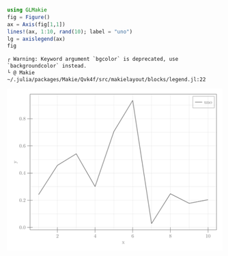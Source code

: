 


```julia
using GLMakie
fig = Figure()
ax = Axis(fig[1,1])
lines!(ax, 1:10, rand(10); label = "uno")
lg = axislegend(ax)
fig
```


```
┌ Warning: Keyword argument `bgcolor` is deprecated, use `backgroundcolor` instead.
└ @ Makie ~/.julia/packages/Makie/Qvk4f/src/makielayout/blocks/legend.jl:22
```


![](scatters_legend.svg)

